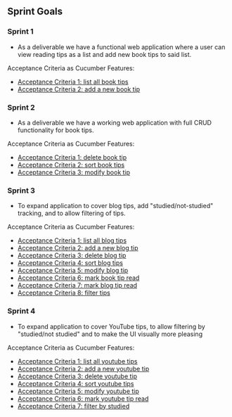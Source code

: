## Sprint Goals

### Sprint 1

- As a deliverable we have a functional web application where a user can view reading tips as a list and add new book tips to said list.

Acceptance Criteria as Cucumber Features:
- [Acceptance Criteria 1: list all book tips](/src/test/resources/ohtutips/01_list_all_books.feature)
- [Acceptance Criteria 2: add a new book tip](/src/test/resources/ohtutips/02_add_new_book.feature) 

### Sprint 2

- As a deliverable we have a working web application with full CRUD functionality for book tips.

Acceptance Criteria as Cucumber Features:
- [Acceptance Criteria 1: delete book tip](/src/test/resources/ohtutips/03_delete_book.feature)
- [Acceptance Criteria 2: sort book tips](/src/test/resources/ohtutips/04_sort_book_tips.feature)
- [Acceptance Criteria 3: modify book tip](/src/test/resources/ohtutips/05_modify_book.feature)

### Sprint 3
- To expand application to cover blog tips, add "studied/not-studied" tracking, and to allow filtering of tips.

Acceptance Criteria as Cucumber Features:
- [Acceptance Criteria 1: list all blog tips](/src/test/resources/ohtutips/07_list_all_blogs.feature)
- [Acceptance Criteria 2: add a new blog tip](/src/test/resources/ohtutips/08_add_new_blog.feature)
- [Acceptance Criteria 3: delete blog tip](/src/test/resources/ohtutips/09_delete_blog.feature)
- [Acceptance Criteria 4: sort blog tips](/src/test/resources/ohtutips/10_sort_blog_tips.feature)
- [Acceptance Criteria 5: modify blog tip](/src/test/resources/ohtutips/11_modify_blog.feature)
- [Acceptance Criteria 6: mark book tip read](/src/test/resources/ohtutips/06_mark_book_read_or_unread.feature)
- [Acceptance Criteria 7: mark blog tip read](/src/test/resources/ohtutips/12_mark_blog_read_or_unread.feature)
- [Acceptance Criteria 8: filter tips](/src/test/resources/ohtutips/13_filter_tips.feature)

### Sprint 4
- To expand application to cover YouTube tips, to allow filtering by "studied/not studied" and to make the UI visually more pleasing

Acceptance Criteria as Cucumber Features:
- [Acceptance Criteria 1: list all youtube tips](/src/test/resources/ohtutips/14_list_all_tubes.feature)
- [Acceptance Criteria 2: add a new youtube tip](/src/test/resources/ohtutips/15_add_new_tube.feature)
- [Acceptance Criteria 3: delete youtube tip](/src/test/resources/ohtutips/16_delete_tube.feature)
- [Acceptance Criteria 4: sort youtube tips](/src/test/resources/ohtutips/17_sort_tube_tips.feature)
- [Acceptance Criteria 5: modify youtube tip](/src/test/resources/ohtutips/18_modify_tube.feature)
- [Acceptance Criteria 6: mark youtube tip read](/src/test/resources/ohtutips/19_mark_tube_seen_or_unseen.feature)
- [Acceptance Criteria 7: filter by studied](/src/test/resources/ohtutips/20_filter_studied.feature)

